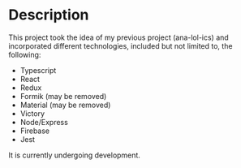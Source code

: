 # Description

This project took the idea of my previous project (ana-lol-ics) and incorporated different technologies, included but not limited to, the following:

- Typescript
- React
- Redux
- Formik (may be removed)
- Material (may be removed)
- Victory
- Node/Express
- Firebase
- Jest

It is currently undergoing development.
